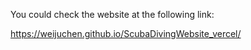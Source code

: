 You could check the website at the following link:

https://weijuchen.github.io/ScubaDivingWebsite_vercel/





